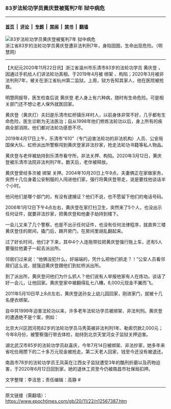 ### 83岁法轮功学员黄庆登被冤判7年 狱中病危

---

#### [首页](../../../..?n12567387) &nbsp;|&nbsp; [评论](../../../../../epoch-comment?n12567387) &nbsp;|&nbsp; [专题](../../../../../epoch-special?n12567387) &nbsp;|&nbsp; [禁闻](../../../../../epoch-news?n12567387) &nbsp;|&nbsp; [禁书](../../../../../books?n12567387) &nbsp;|&nbsp; [翻墙](https://github.com/gfw-breaker/nogfw/blob/master/README.md?n12567387)


<div><img alt="83岁法轮功学员黄庆登被冤判7年 狱中病危" class="attachment-djy_600_400 size-djy_600_400 wp-post-image" src="https://i.epochtimes.com/assets/uploads/2020/11/pixabay-600x400.jpg"/>
<div class="caption">
 浙江省83岁的法轮功学员黄庆登遭非法判刑7年，身陷囹圄，生命出现危险。（明慧网）
</div></div><hr/><div class="post_content" id="artbody" itemprop="articleBody">
 <!-- article content begin -->
 <p>
  【大纪元2020年11月22日讯】浙江省温州市乐清市83岁的法轮功学员
  <ok href="https://www.epochtimes.com/gb/tag/%E9%BB%84%E5%BA%86%E7%99%BB.html">
   黄庆登
  </ok>
  ，因通过手机给人们讲法轮功真相，于2019年4月被
  <ok href="https://www.epochtimes.com/gb/tag/%E7%BB%91%E6%9E%B6.html">
   绑架
  </ok>
  、构陷；2020年3月被非法判刑7年，被关在浙江省杭州第二监狱。上周，狱方告知其家人，他在医院被抢救。
 </p>
 <p>
  明慧网报导，医生检查后说
  <ok href="https://www.epochtimes.com/gb/tag/%E9%BB%84%E5%BA%86%E7%99%BB.html">
   黄庆登
  </ok>
  老人身上有六种病，随时有生命危险。可是相关部门还不想让老人保外就医回家。
 </p>
 <p>
  黄庆登（黄庆灯）夫妇是乐清市虹桥镇乐垟村人，以前身体非常不好，几乎都有生命危险，医生诊断为无法医治；自从1998年他们修炼法轮功以后，身上所有的疾病全部消除。他们都对法轮功感恩不尽。
 </p>
 <p>
  2019年4月17日上午，乐清市“610”（专门迫害法轮功的非法机构）人员、公安局国保大队、虹桥派出所警察闯到黄庆登家非法抄家，抢走法轮功书籍等私人物品。
 </p>
 <p>
  黄庆登与老伴被劫持到乐清市看守所，非法关押、构陷。2020年3月12日，黄庆登被乐清市法院非法判刑7年。数天后，老伴被释放。
 </p>
 <p>
  黄庆登曾经多次被
  <ok href="https://www.epochtimes.com/gb/tag/%E7%BB%91%E6%9E%B6.html">
   绑架
  </ok>
  关押。2004年10月20日上午9点，夫妻俩正在家做家务，突然十几位身着公安制服的人闯进他们家，强行将黄庆登带走，说是要找他谈话半个小时。
 </p>
 <p>
  他问他们是哪个部门的，有没有逮捕证？他们不说，也不愿留下他们的电话号码。
 </p>
 <p>
  2006年1月12日下午4点左右，黄庆登在家打扫卫生，突然来了5个人，也没出示任何证件，就要非法抄家，把黄庆登和他妻子劫持到楼下。
 </p>
 <p>
  一会儿又来了几个警察，也是不出示任何证件，也没有任何法律程序，就直奔三楼黄庆登住的房间，撬门后，踢开房门，在房间里胡乱翻起来。
 </p>
 <p>
  过了好长时间，他们才下来，其中4个人连拖带拉把黄庆登强行拖上车，还有5人要强拉他妻子一起去派出所。
 </p>
 <p>
  邻居们过来说：“他俩没犯什么，好端端的，凭什么把他们抓走？！”公安人员看邻居们这么说，就强迫黄庆登跟他们到虹桥派出所。
 </p>
 <p>
  到了派出所，黄庆登问他们为什么抓人？他们说有人举报他家有人在炼功。谈话了好一会儿，让他回家。黄庆登家中被翻得乱七八糟，8,000元现金不翼而飞。
 </p>
 <p>
  2011年5月10日早上8点左右，黄庆登送孙女上幼儿园回家，刚进家门，就被十几名便衣绑架。
 </p>
 <p>
  自中共1999年迫害法轮功以来，许多老年法轮功学员被绑架、非法判刑。黄庆登的遭遇绝不是个案，例如：
 </p>
 <p>
  北京大兴区团河苑82岁的法轮功学员马秀英被非法判刑1年、勒索罚款2,000元；今年8月份，被警察强行带去体检，劫持到北京天堂河女子监狱关押迫害。
 </p>
 <p>
  湖北武汉市85岁的法轮功学员赵喜庆，今年7月14日被绑架、非法抄家，她多年来省吃俭用攒下的二十多万元现金被抢走。第二天老人回家，钱至今还没有被退还。
 </p>
 <p>
  南昌市78岁的法轮功学员王凤英在江西女子监狱遭受3年的酷刑折磨以及药物迫害，于2020年6月12日回到家，她的退休工资至今仍被南昌市社保局扣押。
 </p>
 <p>
  文字整理：李洁思；责任编辑：高静 #
 </p>
 <!-- article content end -->
 <div id="below_article_ad">
 </div>
</div>


---

原文链接（需翻墙）：https://www.epochtimes.com/gb/20/11/22/n12567387.htm